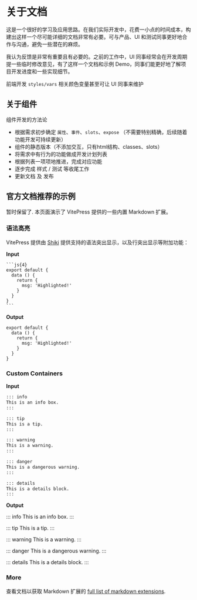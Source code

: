 # 关于文档

这是一个很好的学习及应用思路。在我们实际开发中，花费一小点的时间成本，构建出这样一个尽可能详细的文档非常有必要。可与产品、UI 和测试同事更好地合作与沟通，避免一些潜在的麻烦。

我认为反馈是非常有重要且有必要的。之前的工作中，UI 同事经常会在开发周期提一些临时修改意见，有了这样一个文档和示例 Demo，同事们能更好地了解项目开发进度和一些实现细节。

前端开发 `styles/vars` 相关颜色变量甚至可让 UI 同事来维护

## 关于组件

组件开发的方法论

- 根据需求初步确定 `属性`、`事件`、`slots`、`expose` （不需要特别精确，后续随着功能开发可持续更新）
- 组件的静态版本（不添加交互，只有html结构、classes、slots）
- 将需求中有行为的功能做成开发计划列表
- 根据列表一项项地推进，完成对应功能
- 逐步完成 样式 / 测试 等收尾工作
- 更新文档 及 发布


## 官方文档推荐的示例

暂时保留了. 本页面演示了 VitePress 提供的一些内置 Markdown 扩展。

### 语法高亮

VitePress 提供由 [Shiki](https://github.com/shikijs/shiki) 提供支持的语法突出显示，以及行突出显示等附加功能：

**Input**

````
```js{4}
export default {
  data () {
    return {
      msg: 'Highlighted!'
    }
  }
}
```
````

**Output**

```js{4}
export default {
  data () {
    return {
      msg: 'Highlighted!'
    }
  }
}
```

### Custom Containers

**Input**

```md
::: info
This is an info box.
:::

::: tip
This is a tip.
:::

::: warning
This is a warning.
:::

::: danger
This is a dangerous warning.
:::

::: details
This is a details block.
:::
```

**Output**

::: info
This is an info box.
:::

::: tip
This is a tip.
:::

::: warning
This is a warning.
:::

::: danger
This is a dangerous warning.
:::

::: details
This is a details block.
:::

### More

查看文档以获取 Markdown 扩展的 [full list of markdown extensions](https://vitepress.dev/guide/markdown).